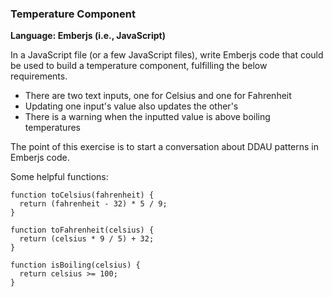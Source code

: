 
### Temperature Component

**Language: Emberjs (i.e., JavaScript)**

In a JavaScript file (or a few JavaScript files), write Emberjs code that could be used to build a temperature component, fulfilling the below requirements.

- There are two text inputs, one for Celsius and one for Fahrenheit
- Updating one input's value also updates the other's
- There is a warning when the inputted value is above boiling temperatures

The point of this exercise is to start a conversation about DDAU patterns in Emberjs code.

Some helpful functions:
```
function toCelsius(fahrenheit) {
  return (fahrenheit - 32) * 5 / 9;
}

function toFahrenheit(celsius) {
  return (celsius * 9 / 5) + 32;
}

function isBoiling(celsius) {
  return celsius >= 100;
}
```
